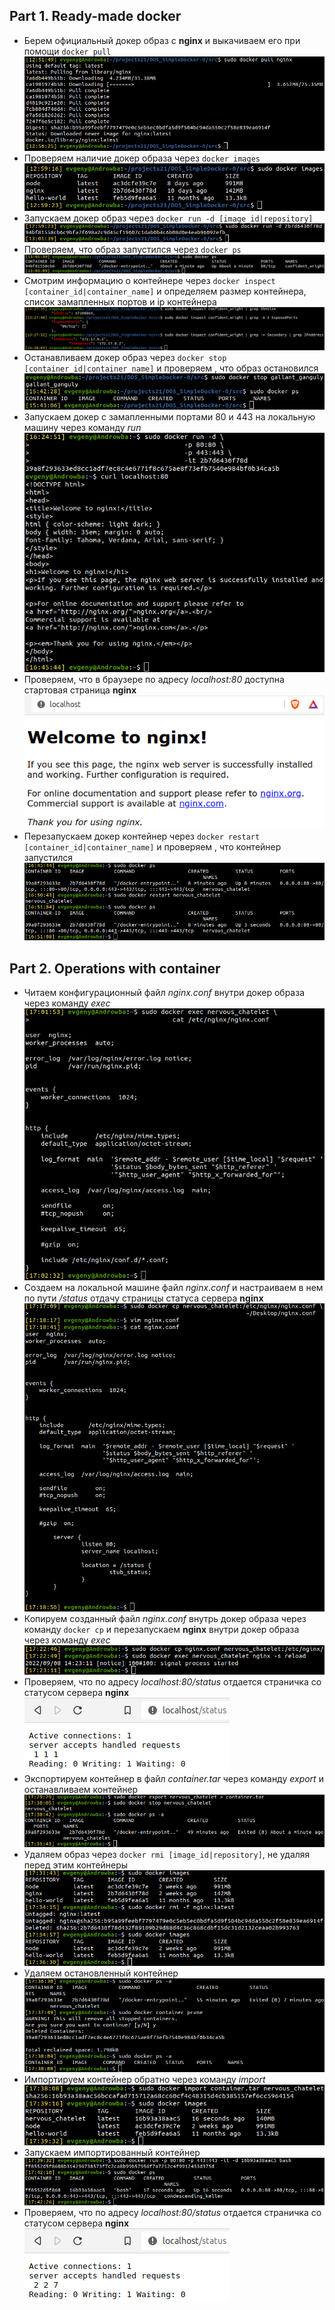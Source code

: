 ## Part 1. Ready-made docker
* Берем официальный докер образ с **nginx** и выкачиваем его при помощи `docker pull`
![pull_nginx](/src/s21_Screenshots/1.png)
* Проверяем наличие докер образа через `docker images`     
![docker_images](/src/s21_Screenshots/2.png)
* Запускаем докер образ через `docker run -d [image_id|repository]`
![docker_run](/src/s21_Screenshots/3.png)
* Проверяем, что образ запустился через `docker ps`
![docker_ps](/src/s21_Screenshots/4.png)
* Смотрим информацию о контейнере через `docker inspect [container_id|container_name]` и определяем размер контейнера, список замапленных портов и ip контейнера
![docker_inspect](/src/s21_Screenshots/5.png)
* Останавливаем докер образ через `docker stop [container_id|container_name]` и проверяем , что образ остановился
![docker_stop](/src/s21_Screenshots/6.png)
* Запускаем докер с замапленными портами 80 и 443 на локальную машину через команду *run* 
![docker_ports_mapping](/src/s21_Screenshots/7.png)
* Проверяем, что в браузере по адресу *localhost:80* доступна стартовая страница **nginx**     
![localhost_nginx](/src/s21_Screenshots/8.png)
* Перезапускаем докер контейнер через `docker restart [container_id|container_name]` и проверяем , что контейнер запустился
![docker_restart](/src/s21_Screenshots/9.png)

## Part 2. Operations with container
* Читаем конфигурационный файл *nginx.conf* внутри докер образа через команду *exec*
![docker_exec](/src/s21_Screenshots/10.png)
* Создаем на локальной машине файл *nginx.conf* и настраиваем в нем по пути */status* отдачу страницы статуса сервера **nginx**
![docker_nginx_conf](/src/s21_Screenshots/11.png)
* Копируем созданный файл *nginx.conf* внутрь докер образа через команду `docker cp` и перезапускаем **nginx** внутри докер образа через команду *exec*
![docker_reload](/src/s21_Screenshots/12.png)
* Проверяем, что по адресу *localhost:80/status* отдается страничка со статусом сервера **nginx**   
![localhost:80/status](/src/s21_Screenshots/13.png)
* Экспортируем контейнер в файл *container.tar* через команду *export* и останавливаем контейнер     
![container_tar](/src/s21_Screenshots/14.png)
* Удаляем образ через `docker rmi [image_id|repository]`, не удаляя перед этим контейнеры
![docker_rmi](/src/s21_Screenshots/15.png)
* Удаляем остановленный контейнер                                 
![docker_prune](/src/s21_Screenshots/16.png)
* Импортируем контейнер обратно через команду *import*     
![docker_import](/src/s21_Screenshots/17.png)
* Запускаем импортированный контейнер
![run_import_container](/src/s21_Screenshots/18.png)
* Проверяем, что по адресу *localhost:80/status* отдается страничка со статусом сервера **nginx**      
![localhost_server](/src/s21_Screenshots/19.png)